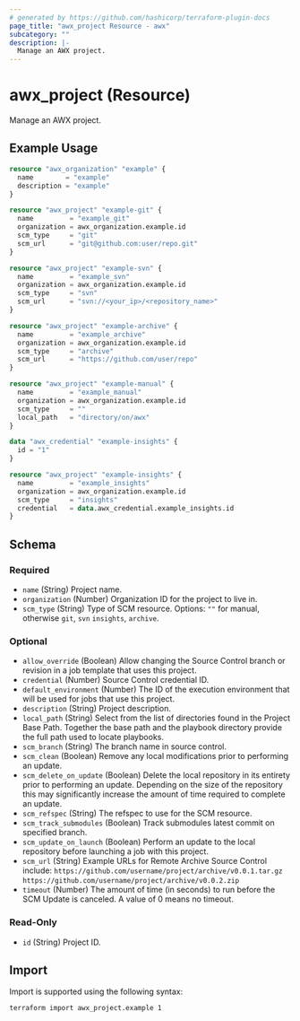 ```yaml
---
# generated by https://github.com/hashicorp/terraform-plugin-docs
page_title: "awx_project Resource - awx"
subcategory: ""
description: |-
  Manage an AWX project.
---
```


# awx_project (Resource)

Manage an AWX project.

## Example Usage

```terraform
resource "awx_organization" "example" {
  name        = "example"
  description = "example"
}

resource "awx_project" "example-git" {
  name         = "example_git"
  organization = awx_organization.example.id
  scm_type     = "git"
  scm_url      = "git@github.com:user/repo.git"
}

resource "awx_project" "example-svn" {
  name         = "example_svn"
  organization = awx_organization.example.id
  scm_type     = "svn"
  scm_url      = "svn://<your_ip>/<repository_name>"
}

resource "awx_project" "example-archive" {
  name         = "example_archive"
  organization = awx_organization.example.id
  scm_type     = "archive"
  scm_url      = "https://github.com/user/repo"
}

resource "awx_project" "example-manual" {
  name         = "example_manual"
  organization = awx_organization.example.id
  scm_type     = ""
  local_path   = "directory/on/awx"
}

data "awx_credential" "example-insights" {
  id = "1"
}

resource "awx_project" "example-insights" {
  name         = "example_insights"
  organization = awx_organization.example.id
  scm_type     = "insights"
  credential   = data.awx_credential.example_insights.id
}
```

<!-- schema generated by tfplugindocs -->
## Schema

### Required

- `name` (String) Project name.
- `organization` (Number) Organization ID for the project to live in.
- `scm_type` (String) Type of SCM resource. Options: `""` for manual, otherwise `git`, `svn` `insights`, `archive`.

### Optional

- `allow_override` (Boolean) Allow changing the Source Control branch or revision in a job template that uses this project.
- `credential` (Number) Source Control credential ID.
- `default_environment` (Number) The ID of the execution environment that will be used for jobs that use this project.
- `description` (String) Project description.
- `local_path` (String) Select from the list of directories found in the Project Base Path. Together the base path and the playbook directory provide the full path used to locate playbooks.
- `scm_branch` (String) The branch name in source control.
- `scm_clean` (Boolean) Remove any local modifications prior to performing an update.
- `scm_delete_on_update` (Boolean) Delete the local repository in its entirety prior to performing an update. Depending on the size of the repository this may significantly increase the amount of time required to complete an update.
- `scm_refspec` (String) The refspec to use for the SCM resource.
- `scm_track_submodules` (Boolean) Track submodules latest commit on specified branch.
- `scm_update_on_launch` (Boolean) Perform an update to the local repository before launching a job with this project.
- `scm_url` (String) Example URLs for Remote Archive Source Control include: `https://github.com/username/project/archive/v0.0.1.tar.gz` `https://github.com/username/project/archive/v0.0.2.zip`
- `timeout` (Number) The amount of time (in seconds) to run before the SCM Update is canceled. A value of 0 means no timeout.

### Read-Only

- `id` (String) Project ID.

## Import

Import is supported using the following syntax:

```shell
terraform import awx_project.example 1
```
